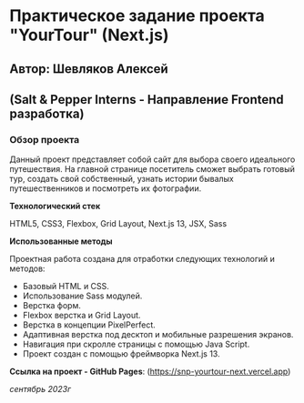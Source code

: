 # Практическое задание проекта "YourTour" (Next.js)
## Автор: Шевляков Алексей
## (Salt & Pepper Interns - Направление Frontend разработка)

### Обзор проекта
Данный проект представляет собой сайт для выбора своего идеального путешествия. На главной странице посетитель сможет выбрать готовый тур, создать свой собственный, узнать истории бывалых путешественников и посмотреть их фотографии.

**Технологический стек**

HTML5, CSS3, Flexbox, Grid Layout, Next.js 13, JSX, Sass

**Использованные методы**

Проектная работа создана для отработки следующих технологий и методов:
* Базовый HTML и CSS.
* Использование Sass модулей.
* Верстка форм.
* Flexbox верстка и Grid Layout.
* Верстка в концепции PixelPerfect.
* Адаптивная верстка под десктоп и мобильные разрешения экранов.
* Навигация при скролле страницы с помощью Java Script.
* Проект создан с помощью фреймворка Next.js 13.


**Ссылка на проект - GitHub Pages**: (https://snp-yourtour-next.vercel.app)

*сентябрь 2023г*
